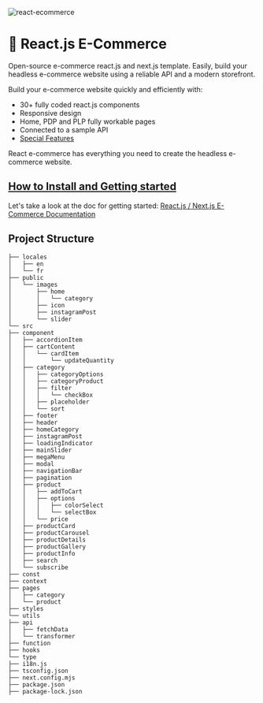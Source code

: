 ![react-ecommerce](https://github.com/user-attachments/assets/7546717a-332e-4c9a-af94-5071152c35a5)

# 🚀 React.js E-Commerce 
Open-source e-commerce react.js and next.js template. Easily, build your headless e-commerce website using a reliable API and a modern storefront.

Build your e-commerce website quickly and efficiently with:
- 30+ fully coded react.js components
- Responsive design
- Home, PDP and PLP fully workable pages
- Connected to a sample API
- [Special Features](https://binshops.com/docs/next-ecommerce/special-features.html)

React e-commerce has everything you need to create the headless e-commerce website.

## [How to Install and Getting started](https://binshops.com/docs/next-ecommerce/)
Let's take a look at the doc for getting started: [React.js / Next.js E-Commerce Documentation](https://binshops.com/docs/next-ecommerce/)

## Project Structure

```
├── locales
│   ├── en
│   └── fr
├── public
│   └── images
│       ├── home
│       │   └── category
│       ├── icon
│       ├── instagramPost
│       └── slider
└── src
├── component
│   ├── accordionItem
│   ├── cartContent
│   │   └── cardItem
│   │       └── updateQuantity
│   ├── category
│   │   ├── categoryOptions
│   │   ├── categoryProduct
│   │   ├── filter
│   │   │   └── checkBox
│   │   ├── placeholder
│   │   └── sort
│   ├── footer
│   ├── header
│   ├── homeCategory
│   ├── instagramPost
│   ├── loadingIndicator
│   ├── mainSlider
│   ├── megaMenu
│   ├── modal
│   ├── navigationBar
│   ├── pagination
│   ├── product
│   │   ├── addToCart
│   │   ├── options
│   │   │   ├── colorSelect
│   │   │   └── selectBox
│   │   └── price
│   ├── productCard
│   ├── productCarousel
│   ├── productDetails
│   ├── productGallery
│   ├── productInfo
│   ├── search
│   └── subscribe
├── const
├── context
├── pages
│   ├── category
│   └── product
├── styles
└── utils
├── api
│   ├── fetchData
│   └── transformer
├── function
├── hooks
└── type
├── i18n.js
├── tsconfig.json
├── next.config.mjs
├── package.json
├── package-lock.json

```
